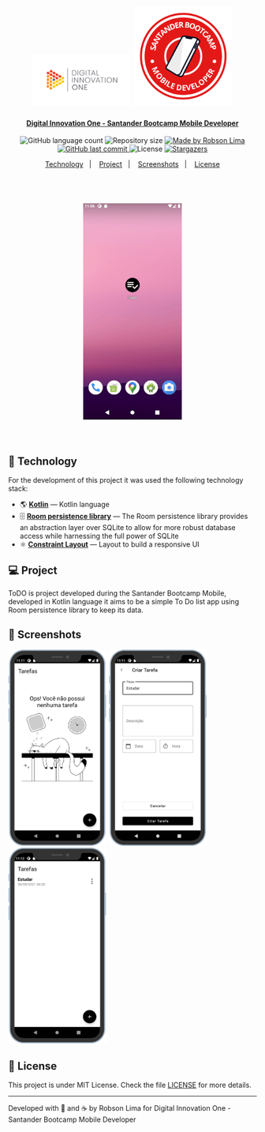 <h1 align="center">
    <img alt="dioLogo" title="#ToDO" src=".github\dio_cover.jpg" width="200px" />
    <img alt="bootcampLogo" title="#ToDO" src=".github\dio_santander_logo.png" width="200px" />
</h1>

<h4 align="center">  
  <a href="https://web.digitalinnovation.one/track/santander-mobile-developer">Digital Innovation One - Santander Bootcamp Mobile Developer</a>
</h4>

<p align="center">
  <img alt="GitHub language count" src="https://img.shields.io/github/languages/count/rsl50/dio-santander-mobile-todolist?color=%2304D361">

  <img alt="Repository size" src="https://img.shields.io/github/repo-size/rsl50/dio-santander-mobile-todolist">
  
  <a href="https://www.linkedin.com/in/robsonslima/">
    <img alt="Made by Robson Lima" src="https://img.shields.io/badge/made%20by-Robson Lima-%2304D361">
  </a>

  <a href="https://github.com/rsl50/dio-santander-mobile-todolist/commits/master">
    <img alt="GitHub last commit" src="https://img.shields.io/github/last-commit/rsl50/dio-santander-mobile-todolist">
  </a>

  <img alt="License" src="https://img.shields.io/badge/license-MIT-brightgreen">
   <a href="https://github.com/rsl50/Omnistack11/stargazers">
    <img alt="Stargazers" src="https://img.shields.io/github/stars/rsl50/dio-santander-mobile-todolist?style=social">
  </a>
</p>

<p align="center">
  <a href="#rocket-technology">Technology</a>&nbsp;&nbsp;&nbsp;|&nbsp;&nbsp;&nbsp;
  <a href="#-project">Project</a>&nbsp;&nbsp;&nbsp;|&nbsp;&nbsp;&nbsp;
  <a href="#-screenshots">Screenshots</a>&nbsp;&nbsp;&nbsp;|&nbsp;&nbsp;&nbsp;
  <a href="#memo-license">License</a>
</p>

<br>
<h1 align="center">
    <img alt="appGIF" title="#ToDO" src=".github\Mobile.gif" width="200px" />
</h1>
<br>

## :rocket: Technology

For the development of this project it was used the following technology stack:

- :earth_americas: **[Kotlin](https://kotlinlang.org/)** — Kotlin language
- :file_cabinet: **[Room persistence library](https://developer.android.com/jetpack/androidx/releases/room)** — The Room persistence library provides an abstraction layer over SQLite to allow for more robust database access while harnessing the full power of SQLite
- ⚛️ **[Constraint Layout](https://developer.android.com/training/constraint-layout)** — Layout to build a responsive UI

## 💻 Project

ToDO is project developed during the Santander Bootcamp Mobile, developed in Kotlin language it aims to be a simple To Do list app using Room persistence library to keep its data.

## 🔖 Screenshots


<img alt="ToDOTelaPrincipal" title="#ToDO" src=".github/appscr01.png" width="200px" />

<img alt="ToDOTelaPrincipal" title="#ToDO" src=".github/appscr02.png" width="200px" />

<img alt="ToDOTelaDetalhe" title="#ToDO" src=".github/appscr03.png" width="200px" />


## :memo: License

This project is under MIT License. Check the file [LICENSE](LICENSE) for more details.

---

Developed with :sparkling_heart: and ☕ by Robson Lima for Digital Innovation One - Santander Bootcamp Mobile Developer